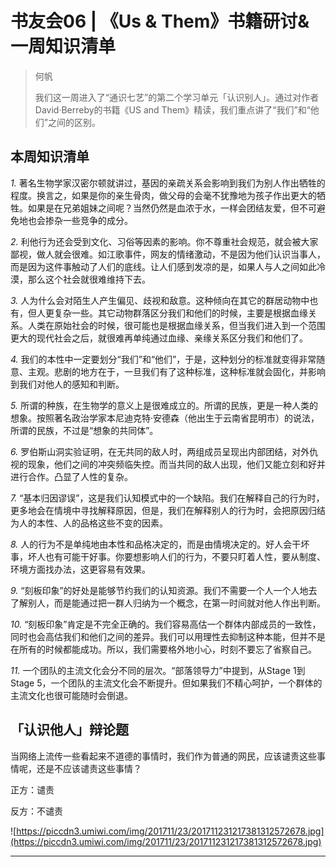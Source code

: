 # 书友会06 | 《Us & Them》书籍研讨&一周知识清单

> 何帆
> 
> 我们这一周进入了“通识七艺”的第二个学习单元「认识别人」。通过对作者David·Berreby的书籍《US and Them》精读，我们重点讲了“我们”和“他们”之间的区别。

## 本周知识清单

 *1.* 著名生物学家汉密尔顿就讲过，基因的亲疏关系会影响到我们为别人作出牺牲的程度。换言之，如果是你的亲生骨肉，做父母的会毫不犹豫地为孩子作出更大的牺牲。如果是在兄弟姐妹之间呢？当然仍然是血浓于水，一样会团结友爱，但不可避免地也会掺杂一些竞争的成分。

 *2.* 利他行为还会受到文化、习俗等因素的影响。你不尊重社会规范，就会被大家鄙视，做人就会很难。如江歌事件，网友的情绪激动，不是因为他们认识当事人，而是因为这件事触动了人们的底线。让人们感到发凉的是，如果人与人之间如此冷漠，那么这个社会就很难维持下去。

 *3.* 人为什么会对陌生人产生偏见、歧视和敌意。这种倾向在其它的群居动物中也有，但人更复杂一些。其它动物群落区分我们和他们的时候，主要是根据血缘关系。人类在原始社会的时候，很可能也是根据血缘关系，但当我们进入到一个范围更大的现代社会之后，就很难再单纯通过血缘、亲缘关系区分我们和他们了。

 *4.* 我们的本性中一定要划分“我们”和“他们”，于是，这种划分的标准就变得非常随意、主观。悲剧的地方在于，一旦我们有了这种标准，这种标准就会固化，并影响到我们对他人的感知和判断。

 *5.* 所谓的种族，在生物学的意义上是很难成立的。所谓的民族，更是一种人类的想象。按照著名政治学家本尼迪克特·安德森（他出生于云南省昆明市）的说法，所谓的民族，不过是“想象的共同体”。

 *6.* 罗伯斯山洞实验证明，在无共同的敌人时，两组成员呈现出内部团结，对外仇视的现象，他们之间的冲突频临失控。而当共同的敌人出现，他们又能立刻和好并进行合作。凸显了人性的复杂。

 *7.* “基本归因谬误”，这是我们认知模式中的一个缺陷。我们在解释自己的行为时，更多地会在情境中寻找解释原因，但是，我们在解释别人的行为时，会把原因归结为人的本性、人的品格这些不变的因素。

 *8.* 人的行为不是单纯地由本性和品格决定的，而是由情境决定的。好人会干坏事，坏人也有可能干好事。你要想影响人们的行为，不要只盯着人性，要从制度、环境方面找办法，这更容易有效果。

 *9.* “刻板印象”的好处是能够节约我们的认知资源。我们不需要一个人一个人地去了解别人，而是能通过把一群人归纳为一个概念，在第一时间就对他人作出判断。

 *10.* “刻板印象”肯定是不完全正确的。我们容易高估一个群体内部成员的一致性，同时也会高估我们和他们之间的差异。我们可以用理性去抑制这种本能，但并不是在所有的时候都能成功。所以，我们需要格外地小心，时刻不要忘了省察自己。

 *11.* 一个团队的主流文化会分不同的层次。“部落领导力”中提到，从Stage 1到Stage 5，一个团队的主流文化会不断提升。但如果我们不精心呵护，一个群体的主流文化也很可能随时会倒退。

## 「认识他人」辩论题

当网络上流传一些看起来不道德的事情时，我们作为普通的网民，应该谴责这些事情呢，还是不应该谴责这些事情？

正方：谴责

反方：不谴责

![https://piccdn3.umiwi.com/img/201711/23/201711231217381312572678.jpg](https://piccdn3.umiwi.com/img/201711/23/201711231217381312572678.jpg)

---
